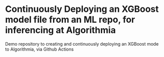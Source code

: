 # Continuously Deploying an XGBoost model file from an ML repo, for inferencing at Algorithmia
Demo repository to creating and continuously deploying an XGBoost mode to Algorithmia, via Github Actions
